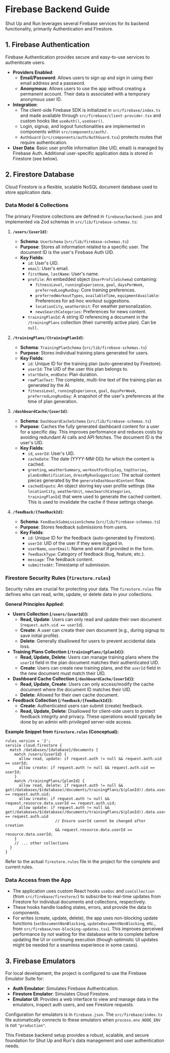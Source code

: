 
# Firebase Backend Guide

Shut Up and Run leverages several Firebase services for its backend functionality, primarily Authentication and Firestore.

## 1. Firebase Authentication

Firebase Authentication provides secure and easy-to-use services to authenticate users.

*   **Providers Enabled**:
    *   **Email/Password**: Allows users to sign up and sign in using their email address and a password.
    *   **Anonymous**: Allows users to use the app without creating a permanent account. Their data is associated with a temporary anonymous user ID.
*   **Integration**:
    *   The client-side Firebase SDK is initialized in `src/firebase/index.ts` and made available through `src/firebase/client-provider.tsx` and custom hooks like `useAuth()`, `useUser()`.
    *   Login, signup, and logout functionalities are implemented in components within `src/components/auth/`.
    *   `AuthGuard` (`src/components/auth/AuthGuard.tsx`) protects routes that require authentication.
*   **User Data**: Basic user profile information (like UID, email) is managed by Firebase Auth. Additional user-specific application data is stored in Firestore (see below).

## 2. Firestore Database

Cloud Firestore is a flexible, scalable NoSQL document database used to store application data.

### Data Model & Collections

The primary Firestore collections are defined in `firebase/backend.json` and implemented via Zod schemas in `src/lib/firebase-schemas.ts`:

1.  **`/users/{userId}`**:
    *   **Schema**: `UserSchema` (`src/lib/firebase-schemas.ts`)
    *   **Purpose**: Stores all information related to a specific user. The document ID is the user's Firebase Auth UID.
    *   **Key Fields**:
        *   `id`: User's UID.
        *   `email`: User's email.
        *   `firstName`, `lastName`: User's name.
        *   `profile`: An embedded object (`UserProfileSchema`) containing:
            *   `fitnessLevel`, `runningExperience`, `goal`, `daysPerWeek`, `preferredLongRunDay`: Core training preferences.
            *   `preferredWorkoutTypes`, `availableTime`, `equipmentAvailable`: Preferences for ad-hoc workout suggestions.
            *   `locationCity`, `weatherUnit`: For weather personalization.
            *   `newsSearchCategories`: Preferences for news content.
        *   `trainingPlanId`: A string ID referencing a document in the `/trainingPlans` collection (their currently active plan). Can be `null`.

2.  **`/trainingPlans/{trainingPlanId}`**:
    *   **Schema**: `TrainingPlanSchema` (`src/lib/firebase-schemas.ts`)
    *   **Purpose**: Stores individual training plans generated for users.
    *   **Key Fields**:
        *   `id`: Unique ID for the training plan (auto-generated by Firestore).
        *   `userId`: The UID of the user this plan belongs to.
        *   `startDate`, `endDate`: Plan duration.
        *   `rawPlanText`: The complete, multi-line text of the training plan as generated by the AI.
        *   `fitnessLevel`, `runningExperience`, `goal`, `daysPerWeek`, `preferredLongRunDay`: A snapshot of the user's preferences at the time of plan generation.

3.  **`/dashboardCache/{userId}`**:
    *   **Schema**: `DashboardCacheSchema` (`src/lib/firebase-schemas.ts`)
    *   **Purpose**: Caches the fully generated dashboard content for a user for a specific day. This improves performance and reduces costs by avoiding redundant AI calls and API fetches. The document ID is the user's UID.
    *   **Key Fields**:
        *   `id`, `userId`: User's UID.
        *   `cacheDate`: The date (YYYY-MM-DD) for which the content is cached.
        *   `greeting`, `weatherSummary`, `workoutForDisplay`, `topStories`, `planEndNotification`, `dressMyRunSuggestion`: The actual content pieces generated by the `generateDashboardContent` flow.
        *   `cachedInputs`: An object storing key user profile settings (like `locationCity`, `weatherUnit`, `newsSearchCategories`, `trainingPlanId`) that were used to generate the cached content. This is used to invalidate the cache if these settings change.

4.  **`/feedback/{feedbackId}`**:
    *   **Schema**: `FeedbackSubmissionSchema` (`src/lib/firebase-schemas.ts`)
    *   **Purpose**: Stores feedback submissions from users.
    *   **Key Fields**:
        *   `id`: Unique ID for the feedback (auto-generated by Firestore).
        *   `userId`: UID of the user if they were logged in.
        *   `userName`, `userEmail`: Name and email if provided in the form.
        *   `feedbackType`: Category of feedback (bug, feature, etc.).
        *   `message`: The feedback content.
        *   `submittedAt`: Timestamp of submission.

### Firestore Security Rules (`firestore.rules`)

Security rules are crucial for protecting your data. The `firestore.rules` file defines who can read, write, update, or delete data in your collections.

**General Principles Applied:**

*   **Users Collection (`/users/{userId}`):**
    *   **Read, Update**: Users can only read and update their own document (`request.auth.uid == userId`).
    *   **Create**: A user can create their own document (e.g., during signup to save initial profile).
    *   **Delete**: Generally disallowed for users to prevent accidental data loss.
*   **Training Plans Collection (`/trainingPlans/{planId}`):**
    *   **Read, Update, Delete**: Users can manage training plans where the `userId` field in the plan document matches their authenticated UID.
    *   **Create**: Users can create new training plans, and the `userId` field in the new document must match their UID.
*   **Dashboard Cache Collection (`/dashboardCache/{userId}`):**
    *   **Read, Update, Create**: Users can only access/modify the cache document where the document ID matches their UID.
    *   **Delete**: Allowed for their own cache document.
*   **Feedback Collection (`/feedback/{feedbackId}`):**
    *   **Create**: Authenticated users can submit (create) feedback.
    *   **Read, Update, Delete**: Disallowed for client-side users to protect feedback integrity and privacy. These operations would typically be done by an admin with privileged server-side access.

**Example Snippet from `firestore.rules` (Conceptual):**
```firestore
rules_version = '2';
service cloud.firestore {
  match /databases/{database}/documents {
    match /users/{userId} {
      allow read, update: if request.auth != null && request.auth.uid == userId;
      allow create: if request.auth != null && request.auth.uid == userId;
    }
    match /trainingPlans/{planId} {
      allow read, delete: if request.auth != null && get(/databases/$(database)/documents/trainingPlans/$(planId)).data.userId == request.auth.uid;
      allow create: if request.auth != null && request.resource.data.userId == request.auth.uid;
      allow update: if request.auth != null && get(/databases/$(database)/documents/trainingPlans/$(planId)).data.userId == request.auth.uid
                      // Ensure userId cannot be changed after creation
                      && request.resource.data.userId == resource.data.userId;
    }
    // ... other collections
  }
}
```
Refer to the actual `firestore.rules` file in the project for the complete and current rules.

### Data Access from the App

*   The application uses custom React hooks `useDoc` and `useCollection` (from `src/firebase/firestore/`) to subscribe to real-time updates from Firestore for individual documents and collections, respectively.
*   These hooks handle loading states, errors, and provide the data to components.
*   For writes (create, update, delete), the app uses non-blocking update functions (`setDocumentNonBlocking`, `updateDocumentNonBlocking`, etc., from `src/firebase/non-blocking-updates.tsx`). This improves perceived performance by not waiting for the database write to complete before updating the UI or continuing execution (though optimistic UI updates might be needed for a seamless experience in some cases).

## 3. Firebase Emulators

For local development, the project is configured to use the Firebase Emulator Suite for:

*   **Auth Emulator**: Simulates Firebase Authentication.
*   **Firestore Emulator**: Simulates Cloud Firestore.
*   **Emulator UI**: Provides a web interface to view and manage data in the emulators, inspect auth users, and see Firestore requests.

Configuration for emulators is in `firebase.json`. The `src/firebase/index.ts` file automatically connects to these emulators when `process.env.NODE_ENV` is not `"production"`.

This Firebase backend setup provides a robust, scalable, and secure foundation for Shut Up and Run's data management and user authentication needs.
